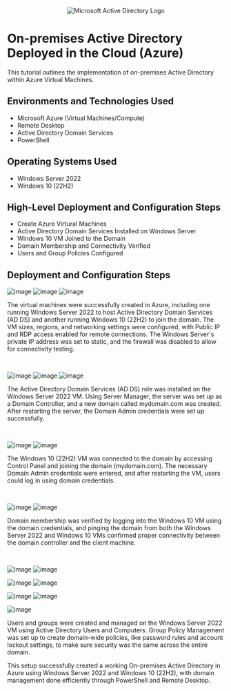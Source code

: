 <p align="center">
<img src="https://i.imgur.com/pU5A58S.png" alt="Microsoft Active Directory Logo"/>
</p>

<h1>On-premises Active Directory Deployed in the Cloud (Azure)</h1>
This tutorial outlines the implementation of on-premises Active Directory within Azure Virtual Machines.<br />


<h2>Environments and Technologies Used</h2>

- Microsoft Azure (Virtual Machines/Compute)
- Remote Desktop
- Active Directory Domain Services
- PowerShell

<h2>Operating Systems Used </h2>

- Windows Server 2022
- Windows 10 (22H2)

<h2>High-Level Deployment and Configuration Steps</h2>

- Create Azure Virtural Machines
- Active Directory Domain Services Installed on Windows Server
- Windows 10 VM Joined to the Domain
- Domain Membership and Connectivity Verified
- Users and Group Policies Configured

<h2>Deployment and Configuration Steps</h2>

<p>

![image](https://github.com/user-attachments/assets/8b239299-f7ac-4348-902e-e3cbd1d6ed9a)
![image](https://github.com/user-attachments/assets/eea8af42-6473-4bea-843c-564b83252a1c)
![image](https://github.com/user-attachments/assets/15e43c64-b58d-47a2-a226-a66067c63042)

</p>
<p>

The virtual machines were successfully created in Azure, including one running Windows Server 2022 to host Active Directory Domain Services (AD DS) and another running Windows 10 (22H2) to join the domain. The VM sizes, regions, and networking settings were configured, with Public IP and RDP access enabled for remote connections. The Windows Server's private IP address was set to static, and the firewall was disabled to allow for connectivity testing.

</p>
<br />

<p>

![image](https://github.com/user-attachments/assets/41268788-e34a-4630-9d5f-34dff5768552)
![image](https://github.com/user-attachments/assets/cb4a2082-0350-413b-a9fa-5cb4587cf07c)
![image](https://github.com/user-attachments/assets/e873a841-e9dc-435f-b775-8faa1d502c97)


</p>
<p>
  
The Active Directory Domain Services (AD DS) role was installed on the Windows Server 2022 VM. Using Server Manager, the server was set up as a Domain Controller, and a new domain called mydomain.com was created. After restarting the server, the Domain Admin credentials were set up successfully.
  
</p>
<br />

<p>
  

![image](https://github.com/user-attachments/assets/2ab53e69-0d4d-4983-a306-0a36bf611175)
![image](https://github.com/user-attachments/assets/98f43f6d-8b5f-4a8b-973d-842b0800271d)  

</p>
<p>
The Windows 10 (22H2) VM was connected to the domain by accessing Control Panel and joining the domain (mydomain.com). The necessary Domain Admin credentials were entered, and after restarting the VM, users could log in using domain credentials.
</p>
<br />
<p>


![image](https://github.com/user-attachments/assets/41905e10-11ca-4502-9986-e3f5aa166a62)
![image](https://github.com/user-attachments/assets/811533a0-c2b5-4286-8371-989ce0418801)

</p>
<p>
Domain membership was verified by logging into the Windows 10 VM using the domain credentials, and pinging the domain from both the Windows Server 2022 and Windows 10 VMs confirmed proper connectivity between the domain controller and the client machine.
</p>
<br />

<p>

![image](https://github.com/user-attachments/assets/c4467ae6-1ed0-4a0e-9a09-1cac174643d9)
![image](https://github.com/user-attachments/assets/2119f041-b2d0-49cb-8b86-252a8c2a7d4e)

![image](https://github.com/user-attachments/assets/cbc0fe6e-de00-4bb5-94d7-e2bdf68781fc)
![image](https://github.com/user-attachments/assets/d45d00df-dbde-47d5-8120-5b6e789e0ff0)

</p>
<p>
</p>

![image](https://github.com/user-attachments/assets/6fbac9ba-07b6-41bb-a162-d3f093faea90)
![image](https://github.com/user-attachments/assets/fee21f53-6e96-4372-a06a-724cfb03d8b3)

</p>
<p>
</p>

![image](https://github.com/user-attachments/assets/ac0adf43-079b-4767-80d5-6c26f4310d94)

</p>
<p>

Users and groups were created and managed on the Windows Server 2022 VM using Active Directory Users and Computers. Group Policy Management was set up to create domain-wide policies, like password rules and account lockout settings, to make sure security was the same across the entire domain.

This setup successfully created a working On-premises Active Directory in Azure using Windows Server 2022 and Windows 10 (22H2), with domain management done efficiently through PowerShell and Remote Desktop.

</p>
<br />
